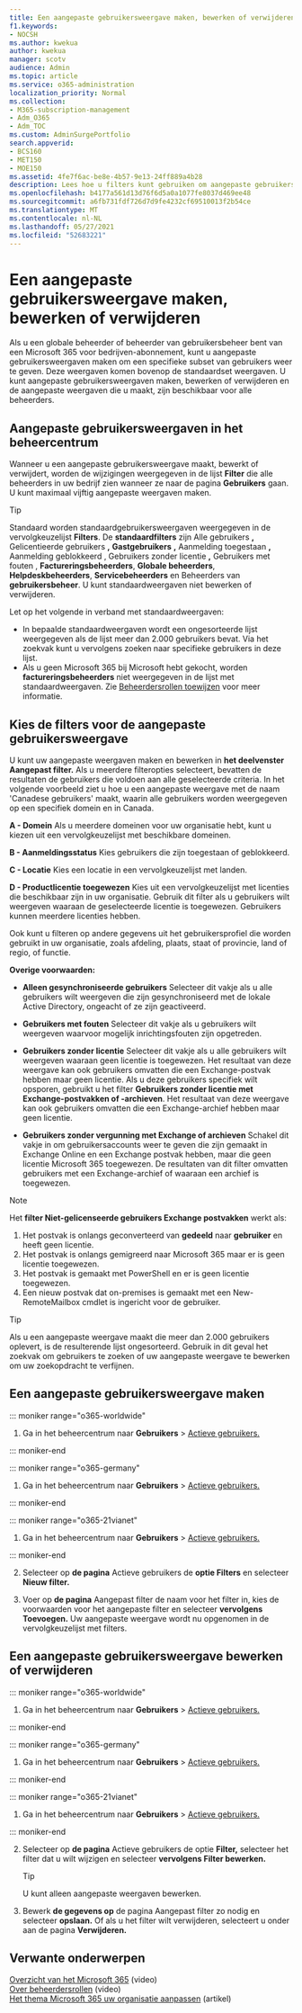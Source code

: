 ```yaml
---
title: Een aangepaste gebruikersweergave maken, bewerken of verwijderen
f1.keywords:
- NOCSH
ms.author: kwekua
author: kwekua
manager: scotv
audience: Admin
ms.topic: article
ms.service: o365-administration
localization_priority: Normal
ms.collection:
- M365-subscription-management
- Adm_O365
- Adm_TOC
ms.custom: AdminSurgePortfolio
search.appverid:
- BCS160
- MET150
- MOE150
ms.assetid: 4fe7f6ac-be8e-4b57-9e13-24ff889a4b28
description: Lees hoe u filters kunt gebruiken om aangepaste gebruikersweergave te maken, te bewerken of te verwijderen in Microsoft 365.
ms.openlocfilehash: b4177a561d13d76f6d5a0a1077fe8037d469ee48
ms.sourcegitcommit: a6fb731fdf726d7d9fe4232cf69510013f2b54ce
ms.translationtype: MT
ms.contentlocale: nl-NL
ms.lasthandoff: 05/27/2021
ms.locfileid: "52683221"
---
```

# <a name="create-edit-or-delete-a-custom-user-view"></a>Een aangepaste gebruikersweergave maken, bewerken of verwijderen

Als u een globale beheerder of beheerder van gebruikersbeheer bent van een Microsoft 365 voor bedrijven-abonnement, kunt u aangepaste gebruikersweergaven maken om een specifieke subset van gebruikers weer te geven. Deze weergaven komen bovenop de standaardset weergaven. U kunt aangepaste gebruikersweergaven maken, bewerken of verwijderen en de aangepaste weergaven die u maakt, zijn beschikbaar voor alle beheerders.
  
## <a name="custom-user-views-in-the-admin-center"></a>Aangepaste gebruikersweergaven in het beheercentrum

Wanneer u een aangepaste gebruikersweergave maakt, bewerkt of verwijdert, worden de wijzigingen weergegeven in de lijst **Filter** die alle beheerders in uw bedrijf zien wanneer ze naar de pagina **Gebruikers** gaan. U kunt maximaal vijftig aangepaste weergaven maken. 

> [!TIP]
>  Standaard worden standaardgebruikersweergaven weergegeven in de vervolgkeuzelijst **Filters**. De **standaardfilters** zijn Alle gebruikers **,** Gelicentieerde gebruikers **,** **Gastgebruikers** **,** Aanmelding toegestaan **,** Aanmelding geblokkeerd , Gebruikers zonder licentie **,** Gebruikers met fouten , **Factureringsbeheerders**, **Globale beheerders**, **Helpdeskbeheerders**, **Servicebeheerders** en Beheerders van **gebruikersbeheer**. U kunt standaardweergaven niet bewerken of verwijderen. 

Let op het volgende in verband met standaardweergaven: 

- In bepaalde standaardweergaven wordt een ongesorteerde lijst weergegeven als de lijst meer dan 2.000 gebruikers bevat. Via het zoekvak kunt u vervolgens zoeken naar specifieke gebruikers in deze lijst. 
- Als u geen Microsoft 365 bij Microsoft hebt gekocht, worden **factureringsbeheerders** niet weergegeven in de lijst met standaardweergaven. Zie [Beheerdersrollen toewijzen](assign-admin-roles.md) voor meer informatie. 
  
## <a name="choose-the-filters-for-your-custom-user-view"></a>Kies de filters voor de aangepaste gebruikersweergave

U kunt uw aangepaste weergaven maken en bewerken in **het deelvenster Aangepast filter.** Als u meerdere filteropties selecteert, bevatten de resultaten de gebruikers die voldoen aan alle geselecteerde criteria. In het volgende voorbeeld ziet u hoe u een aangepaste weergave met de naam 'Canadese gebruikers' maakt, waarin alle gebruikers worden weergegeven op een specifiek domein en in Canada. 

  
 **A - Domein** Als u meerdere domeinen voor uw organisatie hebt, kunt u kiezen uit een vervolgkeuzelijst met beschikbare domeinen. 
  
 **B - Aanmeldingsstatus** Kies gebruikers die zijn toegestaan of geblokkeerd. 
  
 **C - Locatie** Kies een locatie in een vervolgkeuzelijst met landen. 
  
 **D - Productlicentie toegewezen** Kies uit een vervolgkeuzelijst met licenties die beschikbaar zijn in uw organisatie. Gebruik dit filter als u gebruikers wilt weergeven waaraan de geselecteerde licentie is toegewezen. Gebruikers kunnen meerdere licenties hebben. 
  
Ook kunt u filteren op andere gegevens uit het gebruikersprofiel die worden gebruikt in uw organisatie, zoals afdeling, plaats, staat of provincie, land of regio, of functie.
  
 **Overige voorwaarden:**
  
- **Alleen gesynchroniseerde gebruikers** Selecteer dit vakje als u alle gebruikers wilt weergeven die zijn gesynchroniseerd met de lokale Active Directory, ongeacht of ze zijn geactiveerd. 
    
- **Gebruikers met fouten** Selecteer dit vakje als u gebruikers wilt weergeven waarvoor mogelijk inrichtingsfouten zijn opgetreden. 
    
- **Gebruikers zonder licentie** Selecteer dit vakje als u alle gebruikers wilt weergeven waaraan geen licentie is toegewezen. Het resultaat van deze weergave kan ook gebruikers omvatten die een Exchange-postvak hebben maar geen licentie. Als u deze gebruikers specifiek wilt opsporen, gebruikt u het filter **Gebruikers zonder licentie met Exchange-postvakken of -archieven**. Het resultaat van deze weergave kan ook gebruikers omvatten die een Exchange-archief hebben maar geen licentie.
    
- **Gebruikers zonder vergunning met Exchange of archieven** Schakel dit vakje in om gebruikersaccounts weer te geven die zijn gemaakt in Exchange Online en een Exchange postvak hebben, maar die geen licentie Microsoft 365 toegewezen. De resultaten van dit filter omvatten gebruikers met een Exchange-archief of waaraan een archief is toegewezen. 

> [!NOTE]
> Het **filter Niet-gelicenseerde gebruikers Exchange postvakken** werkt als:
1. Het postvak is onlangs geconverteerd van **gedeeld** naar **gebruiker** en heeft geen licentie.
2. Het postvak is onlangs gemigreerd naar Microsoft 365 maar er is geen licentie toegewezen.
3. Het postvak is gemaakt met PowerShell en er is geen licentie toegewezen.
4. Een nieuw postvak dat on-premises is gemaakt met een New-RemoteMailbox cmdlet is ingericht voor de gebruiker.
    
> [!TIP]
> Als u een aangepaste weergave maakt die meer dan 2.000 gebruikers oplevert, is de resulterende lijst ongesorteerd. Gebruik in dit geval het zoekvak om gebruikers te zoeken of uw aangepaste weergave te bewerken om uw zoekopdracht te verfijnen. 
  
## <a name="create-a-custom-user-view"></a>Een aangepaste gebruikersweergave maken

::: moniker range="o365-worldwide"

1. Ga in het beheercentrum naar **Gebruikers** \> <a href="https://go.microsoft.com/fwlink/p/?linkid=834822" target="_blank">Actieve gebruikers.</a>
  
::: moniker-end

::: moniker range="o365-germany"

1. Ga in het beheercentrum naar **Gebruikers** \> <a href="https://go.microsoft.com/fwlink/p/?linkid=847686" target="_blank">Actieve gebruikers.</a> 

::: moniker-end

::: moniker range="o365-21vianet"

1. Ga in het beheercentrum naar **Gebruikers** \> <a href="https://go.microsoft.com/fwlink/p/?linkid=850628" target="_blank">Actieve gebruikers.</a>  

::: moniker-end
    
2. Selecteer op **de pagina** Actieve gebruikers de **optie Filters** en selecteer **Nieuw filter.**
  
3. Voer op **de pagina** Aangepast filter de naam voor het filter in, kies de voorwaarden voor het aangepaste filter en selecteer **vervolgens Toevoegen.** Uw aangepaste weergave wordt nu opgenomen in de vervolgkeuzelijst met filters.

## <a name="edit-or-delete-a-custom-user-view"></a>Een aangepaste gebruikersweergave bewerken of verwijderen

::: moniker range="o365-worldwide"

1. Ga in het beheercentrum naar **Gebruikers** \> <a href="https://go.microsoft.com/fwlink/p/?linkid=834822" target="_blank">Actieve gebruikers.</a>

::: moniker-end

::: moniker range="o365-germany"

1. Ga in het beheercentrum naar **Gebruikers** \> <a href="https://go.microsoft.com/fwlink/p/?linkid=847686" target="_blank">Actieve gebruikers.</a> 

::: moniker-end

::: moniker range="o365-21vianet"

1. Ga in het beheercentrum naar **Gebruikers** \> <a href="https://go.microsoft.com/fwlink/p/?linkid=850628" target="_blank">Actieve gebruikers.</a> 

::: moniker-end 
    
2. Selecteer op **de pagina** Actieve gebruikers de optie **Filter,** selecteer het filter dat u wilt wijzigen en selecteer **vervolgens Filter bewerken.** 
    
    > [!TIP]
    > U kunt alleen aangepaste weergaven bewerken. 
  
3. Bewerk **de gegevens op** de pagina Aangepast filter zo nodig en selecteer **opslaan.** Of als u het filter wilt verwijderen, selecteert u onder aan de pagina **Verwijderen.** 

## <a name="related-content"></a>Verwante onderwerpen

[Overzicht van het Microsoft 365](../../business-video/admin-center-overview.md) (video)\
[Over beheerdersrollen](../add-users/about-admin-roles.md) (video)\
[Het thema Microsoft 365 uw organisatie aanpassen](../setup/customize-your-organization-theme.md) (artikel)


     